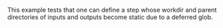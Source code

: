 This example tests that one can define a step whose workdir and parent directories of inputs and outputs become static due to a deferred glob.
